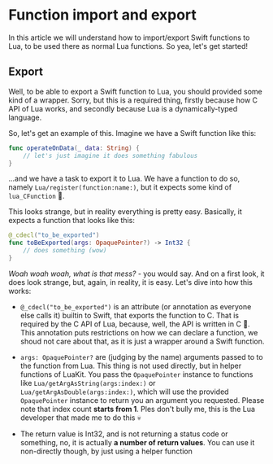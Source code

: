 # Function import and export

In this article we will understand how to import/export Swift functions
to Lua, to be used there as normal Lua functions. So yea, let's get
started!

## Export

Well, to be able to export a Swift function to Lua, you should provided
some kind of a wrapper. Sorry, but this is a required thing, firstly
because how C API of Lua works, and secondly because Lua is a
dynamically-typed language.

So, let's get an example of this. Imagine we have a Swift function like
this:

```swift
func operateOnData(_ data: String) {
    // let's just imagine it does something fabulous
}
```

...and we have a task to export it to Lua. We have a function to do so,
namely ``Lua/register(function:name:)``, but it expects some kind of
`lua_CFunction` 🤨.

This looks strange, but in reality everything is pretty easy. Basically,
it expects a function that looks like this:

```swift
@_cdecl("to_be_exported")
func toBeExported(args: OpaquePointer?) -> Int32 {
    // does something (wow)
}
```

_Woah woah woah, what is that mess?_ - you would say. And on a first look,
it does look strange, but, again, in reality, it is easy. Let's dive into
how this works:

- `@_cdecl("to_be_exported")` is an attribute (or annotation as everyone
else calls it) builtin to Swift, that exports the function to C. That
is required by the C API of Lua, because, well, the API is written in
C 🤷. This annotation puts restrictions on how we can declare a function,
we shoud not care about that, as it is just a wrapper around a Swift
function.

- `args: OpaquePointer?` are (judging by the name) arguments passed to
to the function from Lua. This thing is not used directly, but in helper
functions of LuaKit. You pass the `OpaquePointer` instance to functions
like ``Lua/getArgAsString(args:index:)`` or
``Lua/getArgAsDouble(args:index:)``, which will use the provided
`OpaquePointer` instance to return you an argument you requested. Please
note that index count **starts from 1**. Ples don't bully me, this is the
Lua developer that made me to do this 💀

- The return value is Int32, and is not returning a status code or something,
no, it is actually **a number of return values**. You can use it
non-directly though, by just using a helper function 

